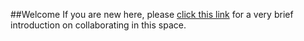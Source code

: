 ##Welcome
If you are new here, please [click this link](https://github.com/tpmccallum/23-things-about-openness/wiki) for a very brief introduction on collaborating in this space.

